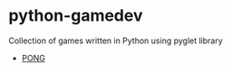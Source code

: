 # python-gamedev
Collection of games written in Python using pyglet library

* [PONG](/pong/README.md)

